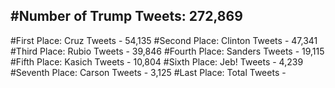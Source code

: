 #Number of Trump Tweets: 272,869
---
#First Place: Cruz Tweets - 54,135
#Second Place: Clinton Tweets - 47,341
#Third Place: Rubio Tweets - 39,846
#Fourth Place: Sanders Tweets - 19,115
#Fifth Place: Kasich Tweets - 10,804
#Sixth Place: Jeb! Tweets - 4,239
#Seventh Place: Carson Tweets - 3,125
#Last Place: Total Tweets -  
